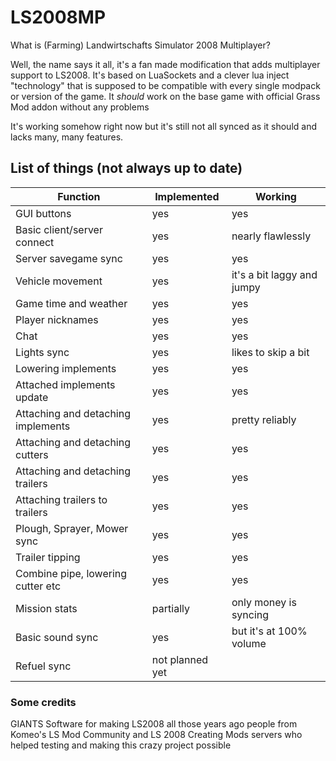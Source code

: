 # LS2008MP
What is (Farming) Landwirtschafts Simulator 2008 Multiplayer?

Well, the name says it all, it's a fan made modification that adds multiplayer support to LS2008.
It's based on LuaSockets and a clever lua inject "technology" that is supposed to be compatible with every single modpack or version of the game.
It *should* work on the base game with official Grass Mod addon without any problems

It's working somehow right now but it's still not all synced as it should and lacks many, many features.

## List of things (not always up to date)
| Function                  | Implemented | Working |
|---------------------------|-------------|---------|
| GUI buttons | yes | yes
| Basic client/server connect | yes  | nearly flawlessly|
| Server savegame sync | yes | yes |
| Vehicle movement | yes | it's a bit laggy and jumpy
| Game time and weather | yes | yes
| Player nicknames | yes | yes
| Chat | yes | yes
| Lights sync | yes | likes to skip a bit
| Lowering implements | yes | yes
| Attached implements update | yes | yes
| Attaching and detaching implements | yes | pretty reliably
| Attaching and detaching cutters | yes | yes
| Attaching and detaching trailers | yes | yes
| Attaching trailers to trailers | yes | yes
| Plough, Sprayer, Mower sync | yes | yes
| Trailer tipping | yes | yes
| Combine pipe, lowering cutter etc | yes | yes
| Mission stats | partially | only money is syncing
| Basic sound sync | yes | but it's at 100% volume
| Refuel sync | not planned yet



### Some credits
GIANTS Software for making LS2008 all those years ago
people from Komeo's LS Mod Community and LS 2008 Creating Mods servers who helped testing and making this crazy project possible